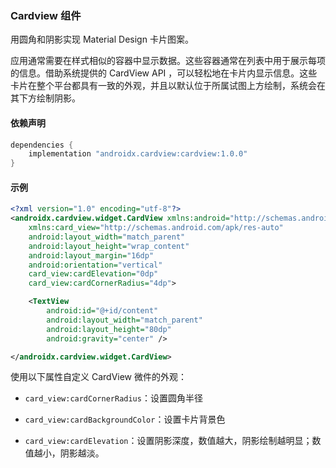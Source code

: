 ### Cardview 组件

用圆角和阴影实现 Material Design 卡片图案。

应用通常需要在样式相似的容器中显示数据。这些容器通常在列表中用于展示每项的信息。借助系统提供的 CardView API ，可以轻松地在卡片内显示信息。这些卡片在整个平台都具有一致的外观，并且以默认位于所属试图上方绘制，系统会在其下方绘制阴影。

#### 依赖声明

```groovy
dependencies {
    implementation "androidx.cardview:cardview:1.0.0"
}
```

#### 示例

```xml
<?xml version="1.0" encoding="utf-8"?>
<androidx.cardview.widget.CardView xmlns:android="http://schemas.android.com/apk/res/android"
    xmlns:card_view="http://schemas.android.com/apk/res-auto"
    android:layout_width="match_parent"
    android:layout_height="wrap_content"
    android:layout_margin="16dp"
    android:orientation="vertical"
    card_view:cardElevation="0dp"
    card_view:cardCornerRadius="4dp">

    <TextView
        android:id="@+id/content"
        android:layout_width="match_parent"
        android:layout_height="80dp"
        android:gravity="center" />

</androidx.cardview.widget.CardView>
```

使用以下属性自定义 CardView 微件的外观：

- `card_view:cardCornerRadius`：设置圆角半径

- `card_view:cardBackgroundColor`：设置卡片背景色
- `card_view:cardElevation`：设置阴影深度，数值越大，阴影绘制越明显；数值越小，阴影越淡。